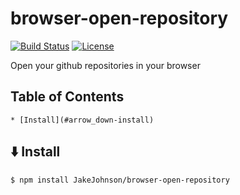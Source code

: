 # browser-open-repository

[![Build Status](https://api.travis-ci.org/JakeJohnson05/browser-open-repository.svg)](https://travis-ci.org/JakeJohnson05/browser-open-repository)
[![License](http://img.shields.io/badge/license-MIT-blue.svg?style=flat)](https://raw.githubusercontent.com/JakeJohnson05/browser-open-repository/master/LICENSE)

Open your github repositories in your browser

## Table of Contents
	* [Install](#arrow_down-install)

## :arrow_down: Install

```sh
$ npm install JakeJohnson/browser-open-repository
```
